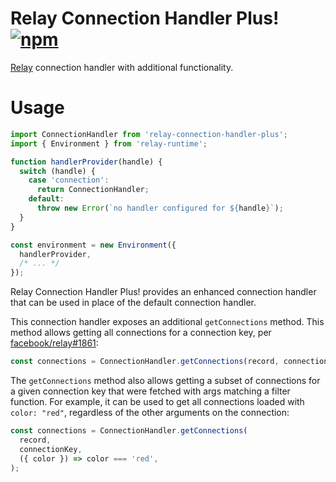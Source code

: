# Relay Connection Handler Plus! [![npm][npm-badge]][npm]

[Relay](https://relay.dev/) connection handler with additional functionality.

# Usage

```js
import ConnectionHandler from 'relay-connection-handler-plus';
import { Environment } from 'relay-runtime';

function handlerProvider(handle) {
  switch (handle) {
    case 'connection':
      return ConnectionHandler;
    default:
      throw new Error(`no handler configured for ${handle}`);
  }
}

const environment = new Environment({
  handlerProvider,
  /* ... */
});
```

Relay Connection Handler Plus! provides an enhanced connection handler that can be used in place of the default connection handler.

This connection handler exposes an additional `getConnections` method. This method allows getting all connections for a connection key, per [facebook/relay#1861](https://github.com/facebook/relay/issues/1861):

```js
const connections = ConnectionHandler.getConnections(record, connectionKey);
```

The `getConnections` method also allows getting a subset of connections for a given connection key that were fetched with args matching a filter function. For example, it can be used to get all connections loaded with `color: "red"`, regardless of the other arguments on the connection:

```js
const connections = ConnectionHandler.getConnections(
  record,
  connectionKey,
  ({ color }) => color === 'red',
);
```

[npm-badge]: https://img.shields.io/npm/v/relay-connection-handler-plus.svg
[npm]: https://www.npmjs.org/package/relay-connection-handler-plus
